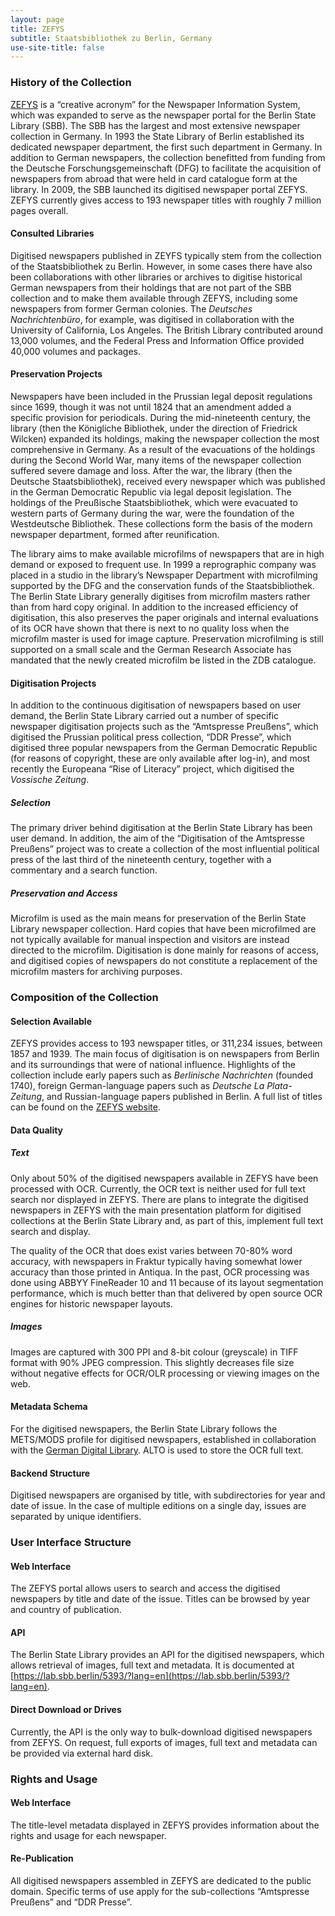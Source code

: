 ```yaml
---
layout: page
title: ZEFYS
subtitle: Staatsbibliothek zu Berlin, Germany
use-site-title: false
---
```


### History of the Collection

[ZEFYS](http://zefys.staatsbibliothek-berlin.de) is a “creative acronym”
for the Newspaper Information System, which was expanded to serve as the
newspaper portal for the Berlin State Library (SBB). The SBB has the
largest and most extensive newspaper collection in Germany. In 1993 the
State Library of Berlin established its dedicated newspaper department,
the first such department in Germany. In addition to German newspapers,
the collection benefitted from funding from the Deutsche
Forschungsgemeinschaft (DFG) to facilitate the acquisition of newspapers
from abroad that were held in card catalogue form at the library. In
2009, the SBB launched its digitised newspaper portal ZEFYS. ZEFYS
currently gives access to 193 newspaper titles with roughly 7 million
pages overall.

#### Consulted Libraries

Digitised newspapers published in ZEYFS typically stem from the
collection of the Staatsbibliothek zu Berlin. However, in some cases
there have also been collaborations with other libraries or archives to
digitise historical German newspapers from their holdings that are not
part of the SBB collection and to make them available through ZEFYS,
including some newspapers from former German colonies. The *Deutsches
Nachrichtenbüro*, for example, was digitised in collaboration with the
University of California, Los Angeles. The British Library contributed
around 13,000 volumes, and the Federal Press and Information Office
provided 40,000 volumes and packages.

#### Preservation Projects

Newspapers have been included in the Prussian legal deposit regulations
since 1699, though it was not until 1824 that an amendment added a
specific provision for periodicals. During the mid-nineteenth century,
the library (then the Königliche Bibliothek, under the direction of
Friedrick Wilcken) expanded its holdings, making the newspaper
collection the most comprehensive in Germany. As a result of the
evacuations of the holdings during the Second World War, many items of
the newspaper collection suffered severe damage and loss. After the war,
the library (then the Deutsche Staatsbibliothek), received every
newspaper which was published in the German Democratic Republic via
legal deposit legislation. The holdings of the Preußische
Staatsbibliothek, which were evacuated to western parts of Germany
during the war, were the foundation of the Westdeutsche Bibliothek.
These collections form the basis of the modern newspaper department,
formed after reunification.

The library aims to make available microfilms of newspapers that are in
high demand or exposed to frequent use. In 1999 a reprographic company
was placed in a studio in the library’s Newspaper Department with
microfilming supported by the DFG and the conservation funds of the
Staatsbibliothek. The Berlin State Library generally digitises from
microfilm masters rather than from hard copy original. In addition to
the increased efficiency of digitisation, this also preserves the paper
originals and internal evaluations of its OCR have shown that there is
next to no quality loss when the microfilm master is used for image
capture. Preservation microfilming is still supported on a small scale
and the German Research Associate has mandated that the newly created
microfilm be listed in the ZDB catalogue.

#### Digitisation Projects

In addition to the continuous digitisation of newspapers based on user
demand, the Berlin State Library carried out a number of specific
newspaper digitisation projects such as the “Amtspresse Preußens”, which
digitised the Prussian political press collection, “DDR Presse”, which
digitised three popular newspapers from the German Democratic Republic
(for reasons of copyright, these are only available after log-in), and
most recently the Europeana “Rise of Literacy” project, which digitised
the *Vossische* *Zeitung*.

##### Selection

The primary driver behind digitisation at the Berlin State Library has
been user demand. In addition, the aim of the “Digitisation of the
Amtspresse Preußens” project was to create a collection of the most
influential political press of the last third of the nineteenth century,
together with a commentary and a search function.

##### Preservation and Access

Microfilm is used as the main means for preservation of the Berlin State
Library newspaper collection. Hard copies that have been microfilmed are
not typically available for manual inspection and visitors are instead
directed to the microfilm. Digitisation is done mainly for reasons of
access, and digitised copies of newspapers do not constitute a
replacement of the microfilm masters for archiving purposes.

### Composition of the Collection

#### Selection Available

ZEFYS provides access to 193 newspaper titles, or 311,234 issues,
between 1857 and 1939. The main focus of digitisation is on newspapers
from Berlin and its surroundings that were of national influence.
Highlights of the collection include early papers such as *Berlinische
Nachrichten* (founded 1740), foreign German-language papers such as
*Deutsche La Plata-Zeitung*, and Russian-language papers published in
Berlin. A full list of titles can be found on the [ZEFYS website](http://zefys.staatsbibliothek-berlin.de/index.php?id=list).

#### Data Quality

##### Text

Only about 50% of the digitised newspapers available in ZEFYS have been
processed with OCR. Currently, the OCR text is neither used for full
text search nor displayed in ZEFYS. There are plans to integrate the
digitised newspapers in ZEFYS with the main presentation platform for
digitised collections at the Berlin State Library and, as part of this,
implement full text search and display.

The quality of the OCR that does exist varies between 70-80% word
accuracy, with newspapers in Fraktur typically having somewhat lower
accuracy than those printed in Antiqua. In the past, OCR processing was
done using ABBYY FineReader 10 and 11 because of its layout segmentation
performance, which is much better than that delivered by open source OCR
engines for historic newspaper layouts.

##### Images

Images are captured with 300 PPI and 8-bit colour (greyscale) in TIFF
format with 90% JPEG compression. This slightly decreases file size
without negative effects for OCR/OLR processing or viewing images on the
web.

#### Metadata Schema 

For the digitised newspapers, the Berlin State Library follows the
METS/MODS profile for digitised newspapers, established in collaboration
with the [German Digital Library](https://wiki.deutsche-digitale-bibliothek.de/display/DFD/Anwendungsprofile+und+Best+Practice+Guides\#AnwendungsprofileundBestPracticeGuides-GesamtaufnahmeeinerZeitung).
ALTO is used to store the OCR full text.

#### Backend Structure

Digitised newspapers are organised by title, with subdirectories for
year and date of issue. In the case of multiple editions on a single
day, issues are separated by unique identifiers.

### User Interface Structure

#### Web Interface

The ZEFYS portal allows users to search and access the digitised
newspapers by title and date of the issue. Titles can be browsed by year
and country of publication.

#### API

The Berlin State Library provides an API for the digitised newspapers,
which allows retrieval of images, full text and metadata. It is
documented at [https://lab.sbb.berlin/5393/?lang=en](https://lab.sbb.berlin/5393/?lang=en).

#### Direct Download or Drives

Currently, the API is the only way to bulk-download digitised newspapers
from ZEFYS. On request, full exports of images, full text and metadata
can be provided via external hard disk.

### Rights and Usage

#### Web Interface

The title-level metadata displayed in ZEFYS provides information about
the rights and usage for each newspaper.

#### Re-Publication

All digitised newspapers assembled in ZEFYS are dedicated to the public
domain. Specific terms of use apply for the sub-collections “Amtspresse
Preußens” and “DDR Presse”.